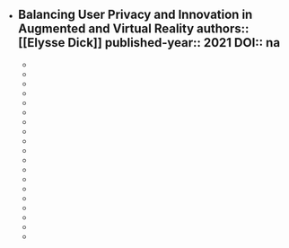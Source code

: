 - Balancing User Privacy and Innovation in Augmented and Virtual Reality
  authors:: [[Elysse Dick]]
  published-year:: 2021
  DOI:: na
	-
	-
	-
	-
	-
	-
	-
	-
	-
	-
	-
	-
	-
	-
	-
	-
	-
	-
	-
	-